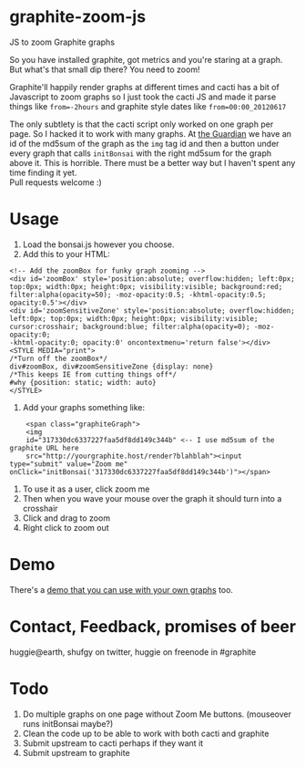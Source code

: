 graphite-zoom-js
================

JS to zoom Graphite graphs

So you have installed graphite, got metrics and you're staring at a graph.
But what's that small dip there?  You need to zoom!

Graphite'll happily render graphs at different times and cacti has a bit of
Javascript to zoom graphs so I just took the cacti JS and made it parse
things like `from=-2hours` and graphite style dates like `from=00:00_20120617`

The only subtlety is that the cacti script only worked on one graph per
page.  So I hacked it to work with many graphs.  At <a
href="http://www.guardian.co.uk">the Guardian</a> we have an id of
the md5sum of the graph as the `img` tag id and then a button under every
graph that calls `initBonsai` with the right md5sum for the graph
above it.  This is horrible.  There must be a better way but I haven't spent
any time finding it yet.
<br>Pull requests welcome :)

# Usage

1. Load the bonsai.js however you choose.
1. Add this to your HTML:

```
<!-- Add the zoomBox for funky graph zooming -->
<div id='zoomBox' style='position:absolute; overflow:hidden; left:0px;
top:0px; width:0px; height:0px; visibility:visible; background:red;
filter:alpha(opacity=50); -moz-opacity:0.5; -khtml-opacity:0.5;
opacity:0.5'></div>
<div id='zoomSensitiveZone' style='position:absolute; overflow:hidden;
left:0px; top:0px; width:0px; height:0px; visibility:visible;
cursor:crosshair; background:blue; filter:alpha(opacity=0); -moz-opacity:0;
-khtml-opacity:0; opacity:0' oncontextmenu='return false'></div>
<STYLE MEDIA="print">
/*Turn off the zoomBox*/
div#zoomBox, div#zoomSensitiveZone {display: none}
/*This keeps IE from cutting things off*/
#why {position: static; width: auto}
</STYLE>
```

1. Add your graphs something like:

```
    <span class="graphiteGraph">
    <img
    id="317330dc6337227faa5df8dd149c344b" <-- I use md5sum of the graphite URL here
    src="http://yourgraphite.host/render?blahblah"><input type="submit" value="Zoom me" onClick="initBonsai('317330dc6337227faa5df8dd149c344b')"></span>
```

1. To use it as a user, click zoom me
1. Then when you wave your mouse over the graph it should turn into a
crosshair
1. Click and drag to zoom
1. Right click to zoom out

# Demo

There's a <a
href="http://the.earth.li/~huggie/graphite-zoom-template.html">demo that you
can use with your own graphs</a> too.

# Contact, Feedback, promises of beer

huggie@earth, shufgy on twitter, huggie on freenode in #graphite

# Todo

1. Do multiple graphs on one page without Zoom Me buttons.  (mouseover runs
initBonsai maybe?)
1. Clean the code up to be able to work with both cacti and graphite
1. Submit upstream to cacti perhaps if they want it
1. Submit upstream to graphite


